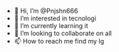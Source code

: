 - 👋 Hi, I’m @Pnjshn666
- 👀 I’m interested in tecnologi
- 🌱 I’m currently learning it
- 💞️ I’m looking to collaborate on all
- 📫 How to reach me find my Ig

<!---
Pnjshn666/Pnjshn666 is a ✨ special ✨ repository because its `README.md` (this file) appears on your GitHub profile.
You can click the Preview link to take a look at your changes.
--->
